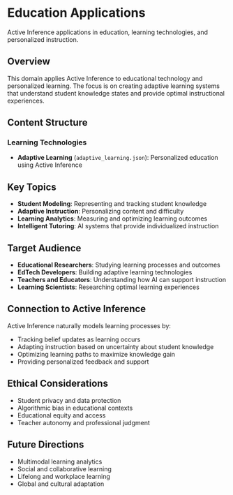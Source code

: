 # Education Applications

Active Inference applications in education, learning technologies, and personalized instruction.

## Overview

This domain applies Active Inference to educational technology and personalized learning. The focus is on creating adaptive learning systems that understand student knowledge states and provide optimal instructional experiences.

## Content Structure

### Learning Technologies
- **Adaptive Learning** (`adaptive_learning.json`): Personalized education using Active Inference

## Key Topics

- **Student Modeling**: Representing and tracking student knowledge
- **Adaptive Instruction**: Personalizing content and difficulty
- **Learning Analytics**: Measuring and optimizing learning outcomes
- **Intelligent Tutoring**: AI systems that provide individualized instruction

## Target Audience

- **Educational Researchers**: Studying learning processes and outcomes
- **EdTech Developers**: Building adaptive learning technologies
- **Teachers and Educators**: Understanding how AI can support instruction
- **Learning Scientists**: Researching optimal learning experiences

## Connection to Active Inference

Active Inference naturally models learning processes by:
- Tracking belief updates as learning occurs
- Adapting instruction based on uncertainty about student knowledge
- Optimizing learning paths to maximize knowledge gain
- Providing personalized feedback and support

## Ethical Considerations

- Student privacy and data protection
- Algorithmic bias in educational contexts
- Educational equity and access
- Teacher autonomy and professional judgment

## Future Directions

- Multimodal learning analytics
- Social and collaborative learning
- Lifelong and workplace learning
- Global and cultural adaptation
